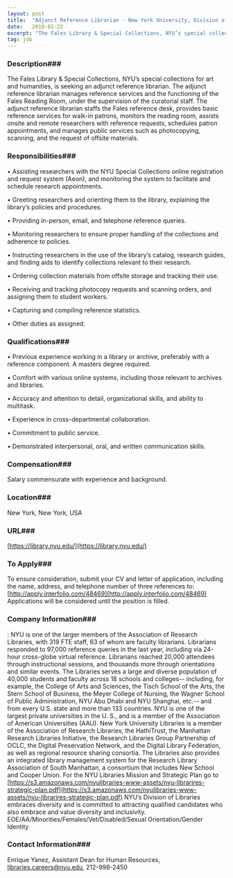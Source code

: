```yaml
---
layout: post
title:  "Adjunct Reference Librarian - New York University, Division of Libraries"
date:   2018-01-22
excerpt: "The Fales Library & Special Collections, NYU’s special collections for art and humanities, is seeking an adjunct reference librarian. The adjunct reference librarian manages reference services and the functioning of the Fales Reading Room, under the supervision of the curatorial staff. The adjunct reference librarian staffs the Fales reference desk,..."
tag: job
---
```


### Description###

The Fales Library & Special Collections, NYU’s special collections for art and humanities, is seeking an adjunct reference librarian. The adjunct reference librarian manages reference services and the functioning of the Fales Reading Room, under the supervision of the curatorial staff. The adjunct reference librarian staffs the Fales reference desk, provides basic reference services for walk-in patrons, monitors the reading room, assists onsite and remote researchers with reference requests, schedules patron appointments, and manages public services such as photocopying, scanning, and the request of offsite materials. 


### Responsibilities###


•  Assisting researchers with the NYU Special Collections online registration and request system (Aeon), and monitoring the system to facilitate and schedule research appointments.

•  Greeting researchers and orienting them to the library, explaining the library’s policies and procedures.

•  Providing in-person, email, and telephone reference queries. 

•  Monitoring researchers to ensure proper handling of the collections and adherence to policies.

•  Instructing researchers in the use of the library’s catalog, research guides, and finding aids to identify collections relevant to their research.

•  Ordering collection materials from offsite storage and tracking their use.

•  Receiving and tracking photocopy requests and scanning orders, and assigning them to student workers.

•  Capturing and compiling reference statistics.

•  Other duties as assigned.


### Qualifications###


•  Previous experience working in a library or archive, preferably with a reference component. A masters degree required. 

•  Comfort with various online systems, including those relevant to archives and libraries.

•  Accuracy and attention to detail, organizational skills, and ability to multitask.

•  Experience in cross-departmental collaboration.

•  Commitment to public service.

•  Demonstrated interpersonal, oral, and written communication skills.


### Compensation###

Salary commensurate with experience and background. 


### Location###

New York, New York, USA


### URL###

[https://library.nyu.edu/](https://library.nyu.edu/)

### To Apply###

To ensure consideration, submit your CV and letter of application, including the name, address, and telephone number of three references to: [http://apply.interfolio.com/48469](http://apply.interfolio.com/48469)  Applications will be considered until the position is filled.


### Company Information###

: NYU is one of the larger members of the Association of Research Libraries, with 319 FTE staff, 63 of whom are faculty librarians.  Librarians responded to 97,000 reference queries in the last year, including via 24-hour cross-globe virtual reference.  Librarians reached 20,000 attendees through instructional sessions, and thousands more through orientations and similar events.  The Libraries serves a large and diverse population of 40,000 students and faculty across 18 schools and colleges-- including, for example, the College of Arts and Sciences, the Tisch School of the Arts, the Stern School of Business, the Meyer College of Nursing, the Wagner School of Public Administration, NYU Abu Dhabi and NYU Shanghai, etc.-- and from every U.S. state and more than 133 countries.  NYU is one of the largest private universities in the U. S., and is a member of the Association of American Universities (AAU).  New York University Libraries is a member of the Association of Research Libraries, the HathiTrust, the Manhattan Research Libraries Initiative, the Research Libraries Group Partnership of OCLC, the Digital Preservation Network, and the Digital Library Federation, as well as regional resource sharing consortia. The Libraries also provides an integrated library management system for the Research Library Association of South Manhattan, a consortium that includes New School and Cooper Union. For the NYU Libraries Mission and Strategic Plan go to [https://s3.amazonaws.com/nyulibraries-www-assets/nyu-librarires-strategic-plan.pdf](https://s3.amazonaws.com/nyulibraries-www-assets/nyu-librarires-strategic-plan.pdf)
NYU’s Division of Libraries embraces diversity and is committed to attracting qualified candidates who also embrace and value diversity and inclusivity.
EOE/AA/Minorities/Females/Vet/Disabled/Sexual Orientation/Gender Identity


### Contact Information###

Enrique Yanez, Assistant Dean for Human Resources, libraries.careers@nyu.edu, 212-998-2450

